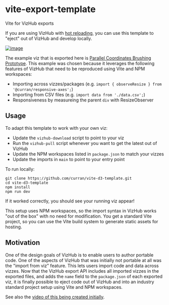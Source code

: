# vite-export-template

Vite for VizHub exports

If you are using VizHub with [hot reloading](https://vizhub.com/forum/t/hot-reloading-and-interactive-widgets/968), you can use this template to "eject" out of VizHub and develop locally.

[![image](https://github.com/vizhub-core/vite-export-template/assets/68416/8e6c3e96-d7d5-4fcb-bb7e-64c57a814bee)](https://vizhub.com/curran/b4a29bfa02bd42c3acb44789a39cfb7b)

The example viz that is exported here is [Parallel Coordinates Brushing Prototype](https://vizhub.com/curran/b4a29bfa02bd42c3acb44789a39cfb7b). This example was chosen because it leverages the following features of VizHub that need to be reproduced using Vite and NPM workspaces:

 * Importing across vizzes/packages (e.g. `import { observeResize } from '@curran/responsive-axes';`)
 * Importing from CSV files (e.g. `import data from './data.csv';`)
 * Responsiveness by measureing the parent `div` with ResizeObserver

## Usage

To adapt this template to work with your own viz:

 * Update the `vizhub-download` script to point to your viz
 * Run the `vizhub-pull` script whenever you want to get the latest out of VizHub
 * Update the NPM workspaces listed in `package.json` to match your vizzes
 * Update the imports in `main` to point to your entry point

To run locally:

```
git clone https://github.com/curran/vite-d3-template.git
cd vite-d3-template
npm install
npm run dev
```

If it worked correctly, you should see your running viz appear! 

This setup uses NPM workspaces, so the import syntax in VizHub works "out of the box" with no need for modification. You get a standard Vite project, so you can use the Vite build system to generate static assets for hosting.

## Motivation

One of the design goals of VizHub is to enable users to author portable code. One of the aspects of VizHub that was initially not portable at all was the "import from viz" feature. This lets users import code and data across vizzes. Now that the VizHub export API includes all imported vizzes in the exported files, and adds the `name` field to the `package.json` of each exported viz, it is finally possible to eject code out of VizHub and into an industry standard project setup using Vite and NPM workspaces.

See also the [video of this being created initially](https://www.youtube.com/watch?v=jqOQy4BEnqU).
